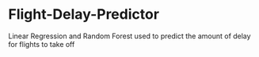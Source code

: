 # Flight-Delay-Predictor
Linear Regression and Random Forest used to predict the amount of delay for flights to take off

